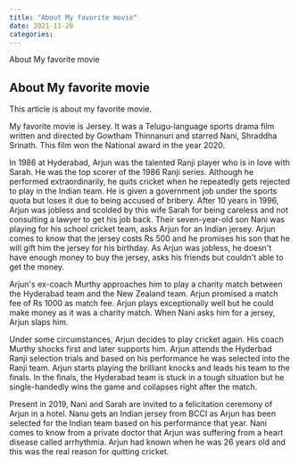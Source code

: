 ```yaml
---
title: "About My favorite movie"
date: 2021-11-28
categories:
---
```


About My favorite movie

## About My favorite movie

This article is about my favorite movie.

My favorite movie is Jersey. It was a Telugu-language sports drama film written and directed by Gowtham Thinnanuri and starred Nani, Shraddha Srinath. This film won the National award in the year 2020. 

In 1986 at Hyderabad, Arjun was the talented Ranji player who is in love with Sarah. He was the top scorer of the 1986 Ranji series. Although he performed extraordinarily, he quits cricket when he repeatedly gets rejected to play in the Indian team. He is given a government job under the sports quota but loses it due to being accused of bribery. After 10 years in 1996, Arjun was jobless and scolded by this wife Sarah for being careless and not consulting a lawyer to get his job back. Their seven-year-old son Nani was playing for his school cricket team, asks Arjun for an Indian jersey. Arjun comes to know that the jersey costs Rs 500 and he promises his son that he will gift him the jersey for his birthday. As Arjun was jobless, he doesn't have enough money to buy the jersey, asks his friends but couldn't able to get the money.

Arjun's ex-coach Murthy approaches him to play a charity match between the Hyderabad team and the New Zealand team. Arjun promised a match fee of Rs 1000 as match fee. Arjun plays exceptionally well but he could make money as it was a charity match. When Nani asks him for a jersey, Arjun slaps him.

Under some circumstances, Arjun decides to play cricket again. His coach Murthy shocks first and later supports him. Arjun attends the Hyderbad Ranji selection trials and based on his performance he was selected into the Ranji team. Arjun starts playing the brilliant knocks and leads his team to the finals. In the finals, the Hyderabad team is stuck in a tough situation but he single-handedly wins the game and collapses right after the match.

Present in 2019, Nani and Sarah are invited to a felicitation ceremony of Arjun in a hotel. Nanu gets an Indian jersey from BCCI as Arjun has been selected for the Indian team based on his performance that year. Nani comes to know from a private doctor that Arjun was suffering from a heart disease called arrhythmia. Arjun had known when he was 26 years old and this was the real reason for quitting cricket.